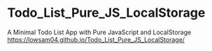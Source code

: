 # Todo_List_Pure_JS_LocalStorage
A Minimal Todo List App with Pure JavaScript and LocalStorage <br>
https://lowsam04.github.io/Todo_List_Pure_JS_LocalStorage/
